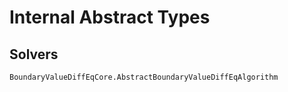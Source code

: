 # Internal Abstract Types

## Solvers

```julia
BoundaryValueDiffEqCore.AbstractBoundaryValueDiffEqAlgorithm
```
